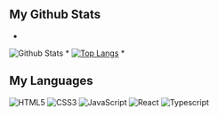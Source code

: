 ## My Github Stats 
* 
![Github Stats](https://github-readme-stats.vercel.app/api?username=hyunjin0905&theme=radical&show_icons=true)
* 
[![Top Langs](https://github-readme-stats.vercel.app/api/top-langs/?username=hyunjin0905&layout=compact&theme=radical&hide=Java)](https://github.com/anuraghazra/github-readme-stats)
* 
## My Languages
![HTML5](https://img.shields.io/badge/html5-%23E34F26.svg?style=for-the-badge&logo=html5&logoColor=white)
![CSS3](https://img.shields.io/badge/css3-%231572B6.svg?style=for-the-badge&logo=css3&logoColor=white)
![JavaScript](https://img.shields.io/badge/javascript-%23323330.svg?style=for-the-badge&logo=javascript&logoColor=%23F7DF1E)
![React](https://img.shields.io/badge/react-%2320232a.svg?style=for-the-badge&logo=react&logoColor=%2361DAFB)
![Typescript](https://img.shields.io/badge/typescript-%3178C6.svg?style=for-the-badge&logo=react&logoColor=white)
